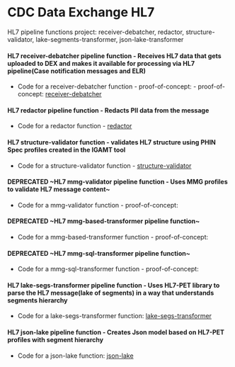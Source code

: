 # CDC Data Exchange HL7

HL7 pipeline functions project: receiver-debatcher, redactor, structure-validator,  lake-segments-transformer, json-lake-transformer

#### HL7 receiver-debatcher pipeline function - Receives HL7 data that gets uploaded to DEX and makes it available for processing via HL7 pipeline(Case notification messages and ELR)
- Code for a receiver-debatcher function -  proof-of-concept: - proof-of-concept:
[receiver-debatcher](https://github.com/CDCgov/data-exchange-hl7/tree/develop/fns-hl7-pipeline/fn-receiver-debatcher)

#### HL7 redactor pipeline function - Redacts PII data from the message
- Code for a redactor function -
[redactor](https://github.com/CDCgov/data-exchange-hl7/tree/develop/fns-hl7-pipeline/fn-redactor)

#### HL7 structure-validator function - validates HL7 structure using PHIN Spec profiles created in the IGAMT tool
- Code for a structure-validator function - 
[structure-validator](https://github.com/CDCgov/data-exchange-hl7/tree/develop/fns-hl7-pipeline/fn-structure-validator)

#### DEPRECATED ~HL7 mmg-validator pipeline function - Uses MMG profiles to validate HL7 message content~ 
- Code for a mmg-validator function - proof-of-concept:

#### DEPRECATED ~HL7 mmg-based-transformer pipeline function~
- Code for a mmg-based-transformer function - proof-of-concept:

#### DEPRECATED ~HL7 mmg-sql-transformer pipeline function~
- Code for a mmg-sql-transformer function - proof-of-concept:


#### HL7 lake-segs-transformer pipeline function - Uses HL7-PET library to parse the HL7 message(lake of segments) in a way that understands segments hierarchy
- Code for a lake-segs-transformer function:
[lake-segs-transformer](https://github.com/CDCgov/data-exchange-hl7/tree/develop/fns-hl7-pipeline/fn-lake-segs-transformer)

#### HL7 json-lake pipeline function - Creates Json model based on HL7-PET profiles with segment hierarchy
- Code for a json-lake function:
[json-lake](https://github.com/CDCgov/data-exchange-hl7/tree/develop/fns-hl7-pipeline/fn-hl7-json-lake)

